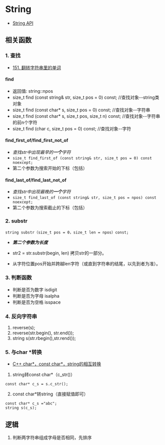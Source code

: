 # String

* [String API](http://www.cplusplus.com/reference/string/string/)

## 相关函数

### 1. 查找

* [151. 翻转字符串里的单词](https://leetcode-cn.com/problems/reverse-words-in-a-string/submissions/)

#### find

* 返回值: string::npos
* size_t find (const string& str, size_t pos = 0) const;  //查找对象--string类对象
* size_t find (const char* s, size_t pos = 0) const; //查找对象--字符串
* size_t find (const char* s, size_t pos, size_t n) const;  //查找对象--字符串的前n个字符
* size_t find (char c, size_t pos = 0) const;  //查找对象--字符

#### find_first_of/find_first_not_of

* *查找str中出现最早的**一个**字符*
* `size_t find_first_of (const string& str, size_t pos = 0) const noexcept;`
* 第二个参数为搜索开始的下标（包括）

#### find_last_of/find_last_not_of

* *查找str中出现最晚的**一个**字符*
* `size_t find_last_of (const string& str, size_t pos = npos) const noexcept;`
* 第二个参数为搜索截止的下标（包括）

### 2. substr

```
string substr（size_t pos = 0，size_t len = npos）const;
```

* ***第二个参数为长度***

* str2 = str.substr(begin, len) 拷贝str的一部分。
* 从字符位置pos开始并跨越len字符（或直到字符串的结尾，以先到者为准）。

### 3. 判断函数

* 判断是否为数字 isdigit
* 判断是否为字母 isalpha
* 判断是否为空格 isspace

### 4. 反向字符串

1. reverse(s);
2. reverse(str.begin(), str.end());
3. string s(str.rbegin(),str.rend());

### 5. 与char \*转换

* [C++ char*，const char*，string的相互转换](https://www.cnblogs.com/wuyepeng/p/9729943.html)

1. string转const char*（c_str()）
```
const char* c_s = s.c_str();
```

2. const char*转string（直接赋值即可）
```
const char* c_s ="abc";
string s(c_s);
```



## 逻辑

1. 判断两字符串组成字母是否相同，先排序

